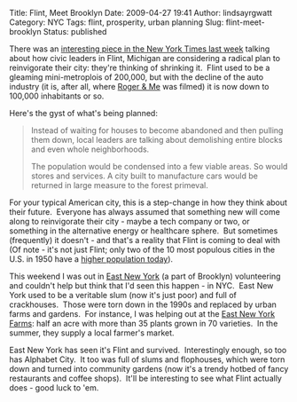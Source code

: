 Title: Flint, Meet Brooklyn
Date: 2009-04-27 19:41
Author: lindsayrgwatt
Category: NYC
Tags: flint, prosperity, urban planning
Slug: flint-meet-brooklyn
Status: published

There was an [interesting piece in the New York Times last week](http://www.nytimes.com/2009/04/22/business/22flint.html?_r=1&scp=1&sq=flint&st=cse) talking about how civic leaders in Flint, Michigan are considering a radical plan to reinvigorate their city: they're thinking of shrinking it.  Flint used to be a gleaming mini-metroplois of 200,000, but with the decline of the auto industry (it is, after all, where [Roger & Me](http://www.imdb.com/title/tt0098213/) was filmed) it is now down to 100,000 inhabitants or so.

Here's the gyst of what's being planned:

> Instead of waiting for houses to become abandoned and then pulling them down, local leaders are talking about demolishing entire blocks and even whole neighborhoods.
>
> The population would be condensed into a few viable areas. So would stores and services. A city built to manufacture cars would be returned in large measure to the forest primeval.

For your typical American city, this is a step-change in how they think about their future.  Everyone has always assumed that something new will come along to reinvigorate their city - maybe a tech company or two, or something in the alternative energy or healthcare sphere.  But sometimes (frequently) it doesn't - and that's a reality that Flint is coming to deal with (Of note - it's not just Flint; only two of the 10 most populous cities in the U.S. in 1950 have a [higher population today](http://economix.blogs.nytimes.com/2009/04/07/how-competition-saved-new-york/?scp=5&sq=new%20york%20pittsburgh&st=cse)).

This weekend I was out in [East New York](http://maps.google.com/maps?f=q&source=s_q&hl=en&geocode=&q=east+new+york,+new+york&sll=37.0625,-95.677068&sspn=39.507908,92.021484&ie=UTF8&ll=40.666837,-73.887863&spn=0.037044,0.089865&z=14) (a part of Brooklyn) volunteering and couldn't help but think that I'd seen this happen - in NYC.  East New York used to be a veritable slum (now it's just poor) and full of crackhouses.  Those were torn down in the 1990s and replaced by urban farms and gardens.  For instance, I was helping out at the [East New York Farms](http://www.eastnewyorkfarms.org/): half an acre with more than 35 plants grown in 70 varieties.  In the summer, they supply a local farmer's market.

East New York has seen it's Flint and survived.  Interestingly enough, so too has Alphabet City.  It too was full of slums and flophouses, which were torn down and turned into community gardens (now it's a trendy hotbed of fancy restaurants and coffee shops).  It'll be interesting to see what Flint actually does - good luck to 'em.
